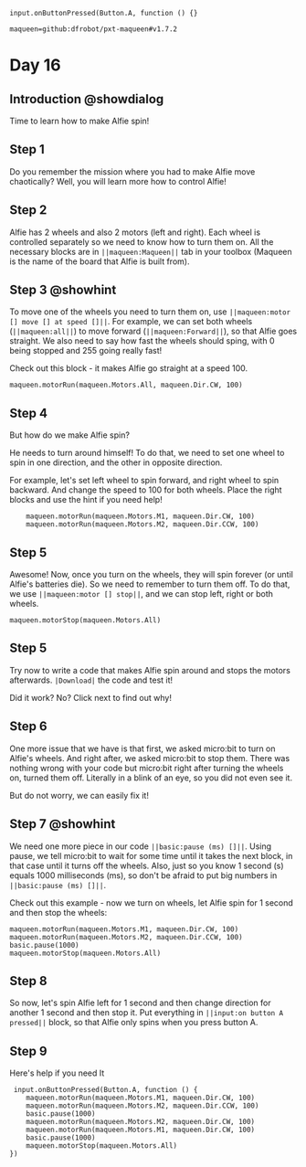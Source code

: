 ```template
input.onButtonPressed(Button.A, function () {}
```

```package
maqueen=github:dfrobot/pxt-maqueen#v1.7.2
```

# Day 16

## Introduction @showdialog

Time to learn how to make Alfie spin!

## Step 1

Do you remember the mission where you had to make Alfie move chaotically? Well, you will learn more how to control Alfie!

## Step 2

Alfie has 2 wheels and also 2 motors (left and right). Each wheel is controlled separately so we need to know how to turn them on.
All the necessary blocks are in ``||maqueen:Maqueen||`` tab in your toolbox (Maqueen is the name of the board that Alfie is built from).

## Step 3 @showhint

To move one of the wheels you need to turn them on, use ``||maqueen:motor [] move [] at speed []||``.
For example, we can set both wheels (``||maqueen:all||``) to move forward (``||maqueen:Forward||``), so that Alfie goes straight. We also need to say how fast the wheels should sping, with 0 being stopped and 255 going really fast!

Check out this block - it makes Alfie go straight at a speed 100.

```block
maqueen.motorRun(maqueen.Motors.All, maqueen.Dir.CW, 100)
```

## Step 4

But how do we make Alfie spin?

He needs to turn around himself! To do that, we need to set one wheel to spin in one direction, and the other in opposite direction.

For example, let's set left wheel to spin forward, and right wheel to spin backward. And change the speed to 100 for both wheels. Place the right blocks and use the hint if you need help!

```block
    maqueen.motorRun(maqueen.Motors.M1, maqueen.Dir.CW, 100)
    maqueen.motorRun(maqueen.Motors.M2, maqueen.Dir.CCW, 100)
```

## Step 5

Awesome! Now, once you turn on the wheels, they will spin forever (or until Alfie's batteries die). So we need to remember to turn them off. To do that, we use ``||maqueen:motor [] stop||``, and we can stop left, right or both wheels.

```block
maqueen.motorStop(maqueen.Motors.All)
```

## Step 5

Try now to write a code that makes Alfie spin around and stops the motors afterwards. ``|Download|`` the code and test it!

Did it work? No? Click next to find out why!

## Step 6

One more issue that we have is that first, we asked micro:bit to turn on Alfie's wheels. And right after, we asked micro:bit to stop them.
There was nothing wrong with your code but micro:bit right after turning the wheels on, turned them off. Literally in a blink of an eye, so you did not even see it.

But do not worry, we can easily fix it!

## Step 7 @showhint

We need one more piece in our code ``||basic:pause (ms) []||``. Using pause, we tell micro:bit to wait for some time until it takes the next block, in that case until it turns off the wheels.
Also, just so you know 1 second (s) equals 1000 milliseconds (ms), so don't be afraid to put big numbers in ``||basic:pause (ms) []||``.

Check out this example - now we turn on wheels, let Alfie spin for 1 second and then stop the wheels:

```block
maqueen.motorRun(maqueen.Motors.M1, maqueen.Dir.CW, 100)
maqueen.motorRun(maqueen.Motors.M2, maqueen.Dir.CCW, 100)
basic.pause(1000)
maqueen.motorStop(maqueen.Motors.All)
```
## Step 8

So now, let's spin Alfie left for 1 second and then change direction for another 1 second and then stop it. Put everything in ``||input:on button A pressed||`` block, so that Alfie only spins when you press button A.

## Step 9

Here's help if you need It

```block
 input.onButtonPressed(Button.A, function () {
    maqueen.motorRun(maqueen.Motors.M1, maqueen.Dir.CW, 100)
    maqueen.motorRun(maqueen.Motors.M2, maqueen.Dir.CCW, 100)
    basic.pause(1000)
    maqueen.motorRun(maqueen.Motors.M2, maqueen.Dir.CW, 100)
    maqueen.motorRun(maqueen.Motors.M1, maqueen.Dir.CW, 100)
    basic.pause(1000)
    maqueen.motorStop(maqueen.Motors.All)
})
```